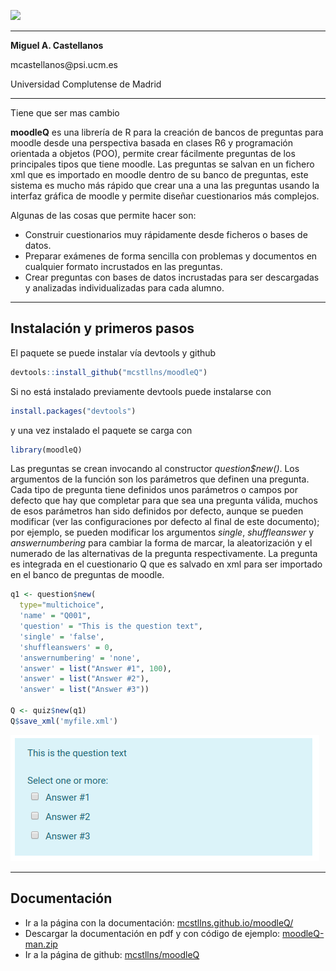 
![](https://mcstllns.github.io/moodleQ/docs/images/logo.png)

***
__Miguel A. Castellanos__

mcastellanos\@psi.ucm.es

Universidad Complutense de Madrid

***
Tiene que ser mas cambio 


__moodleQ__ es una librería de R para la creación de bancos de preguntas para moodle desde una perspectiva basada en clases R6 y programación orientada a objetos (POO), permite crear fácilmente preguntas de los principales tipos que tiene moodle. Las preguntas se salvan en un fichero xml que es importado en moodle dentro de su banco de preguntas, este sistema es mucho más rápido que crear una a una las preguntas usando la interfaz gráfica de moodle y permite diseñar cuestionarios más complejos.

Algunas de las cosas que permite hacer son:

* Construir cuestionarios muy rápidamente desde ficheros o bases de datos.
* Preparar exámenes de forma sencilla con problemas y documentos en cualquier formato incrustados en las preguntas.
* Crear preguntas con bases de datos incrustadas para ser descargadas y analizadas individualizadas para cada alumno.

***

## Instalación y primeros pasos

El paquete se puede instalar vía devtools y github

```R
devtools::install_github("mcstllns/moodleQ")
```

Si no está instalado previamente devtools puede instalarse con

```R
install.packages("devtools")
```

y una vez instalado el paquete se carga con
```R
library(moodleQ)
```

Las preguntas se crean invocando al constructor _question$new()_. Los argumentos de la función son los parámetros que definen una pregunta. Cada tipo de pregunta tiene definidos unos parámetros o campos por defecto que hay que completar para que sea una pregunta válida, muchos de esos parámetros han sido definidos por defecto, aunque se pueden modificar (ver las configuraciones por defecto al final de este documento); por ejemplo, se pueden modificar los argumentos _single_, _shuffleanswer_ y _answernumbering_ para cambiar la forma de marcar, la aleatorización y el numerado de las alternativas de la pregunta respectivamente. La pregunta es integrada en el cuestionario Q que es salvado en xml para ser importado en el banco de preguntas de moodle.

```R
q1 <- question$new(
  type="multichoice",
  'name' = "Q001",
  'question' = "This is the question text",
  'single' = 'false',
  'shuffleanswers' = 0,
  'answernumbering' = 'none',
  'answer' = list("Answer #1", 100),
  'answer' = list("Answer #2"),
  'answer' = list("Answer #3"))

Q <- quiz$new(q1)
Q$save_xml('myfile.xml')
```


![](./docs/images/02.png)

***

## Documentación

* Ir a la página con la documentación: [mcstllns.github.io/moodleQ/](https://mcstllns.github.io/moodleQ/)
* Descargar la documentación en pdf y con código de ejemplo: [moodleQ-man.zip](./docs/moodleQ-man.zip)
* Ir a la página de github: [mcstllns/moodleQ](https://github.com/mcstllns/moodleQ)



